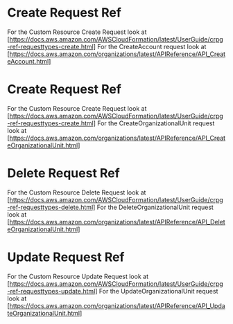 # Create Request Ref

For the Custom Resource Create Request look at [https://docs.aws.amazon.com/AWSCloudFormation/latest/UserGuide/crpg-ref-requesttypes-create.html]
For the CreateAccount request look at [https://docs.aws.amazon.com/organizations/latest/APIReference/API_CreateAccount.html]
# Create Request Ref

For the Custom Resource Create Request look at [https://docs.aws.amazon.com/AWSCloudFormation/latest/UserGuide/crpg-ref-requesttypes-create.html]
For the CreateOrganizationalUnit request look at [https://docs.aws.amazon.com/organizations/latest/APIReference/API_CreateOrganizationalUnit.html]

# Delete Request Ref

For the Custom Resource Delete Request look at [https://docs.aws.amazon.com/AWSCloudFormation/latest/UserGuide/crpg-ref-requesttypes-delete.html]
For the DeleteOrganizationalUnit request look at [https://docs.aws.amazon.com/organizations/latest/APIReference/API_DeleteOrganizationalUnit.html]

# Update Request Ref

For the Custom Resource Update Request look at [https://docs.aws.amazon.com/AWSCloudFormation/latest/UserGuide/crpg-ref-requesttypes-update.html]
For the UpdateOrganizationalUnit request look at [https://docs.aws.amazon.com/organizations/latest/APIReference/API_UpdateOrganizationalUnit.html]
